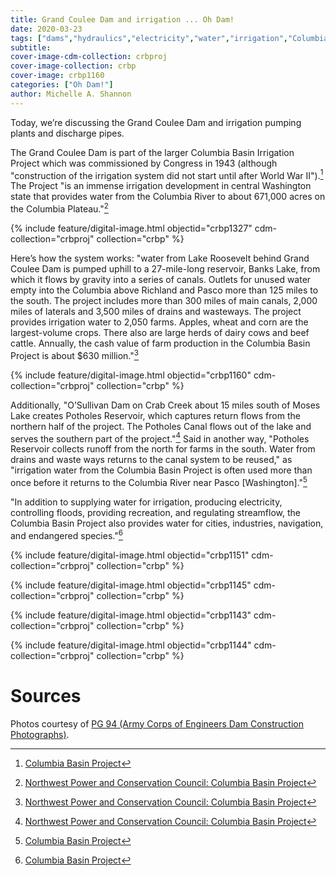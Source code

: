 ```yaml
---
title: Grand Coulee Dam and irrigation ... Oh Dam!
date: 2020-03-23
tags: ["dams","hydraulics","electricity","water","irrigation","Columbia River Basin"]
subtitle: 
cover-image-cdm-collection: crbproj
cover-image-collection: crbp
cover-image: crbp1160
categories: ["Oh Dam!"]
author: Michelle A. Shannon
---
```


Today, we’re discussing the Grand Coulee Dam and irrigation
pumping plants and discharge pipes.

The Grand Coulee Dam is part of the larger Columbia Basin
Irrigation Project which was commissioned by Congress in 1943 (although
"construction of the irrigation system did not start until after World War
II").[^1] The Project "is an immense irrigation development in central Washington state
that provides water from the Columbia River to about 671,000 acres on the
Columbia Plateau."[^2]

{% include feature/digital-image.html objectid="crbp1327" cdm-collection="crbproj" collection="crbp" %}

Here’s how the system works: "water from Lake Roosevelt
behind Grand Coulee Dam is pumped uphill to a 27-mile-long reservoir, Banks
Lake, from which it flows by gravity into a series of canals. Outlets for
unused water empty into the Columbia above Richland and Pasco more than 125
miles to the south. The project includes more than 300 miles of main canals,
2,000 miles of laterals and 3,500 miles of drains and wasteways. The project
provides irrigation water to 2,050 farms. Apples, wheat and corn are the
largest-volume crops. There also are large herds of dairy cows and beef cattle.
Annually, the cash value of farm production in the Columbia Basin Project is
about $630 million."[^2]

{% include feature/digital-image.html objectid="crbp1160" cdm-collection="crbproj" collection="crbp" %}

Additionally, "O’Sullivan Dam on Crab Creek about 15
miles south of Moses Lake creates Potholes Reservoir, which captures return
flows from the northern half of the project. The Potholes Canal flows out of
the lake and serves the southern part of the project."[^2]
Said in another way, "Potholes Reservoir collects runoff from the north for
farms in the south. Water from drains and waste ways returns to the canal
system to be reused," as "irrigation water from the Columbia Basin Project is
often used more than once before it returns to the Columbia River near Pasco
[Washington]."[^1]

"In addition to supplying water for irrigation, producing
electricity, controlling floods, providing recreation, and regulating
streamflow, the Columbia Basin Project also provides water for cities,
industries, navigation, and endangered species."[^1]

{% include feature/digital-image.html objectid="crbp1151" cdm-collection="crbproj" collection="crbp" %}

{% include feature/digital-image.html objectid="crbp1145" cdm-collection="crbproj" collection="crbp" %}

{% include feature/digital-image.html objectid="crbp1143" cdm-collection="crbproj" collection="crbp" %}

{% include feature/digital-image.html objectid="crbp1144" cdm-collection="crbproj" collection="crbp" %}

# Sources

[^1]: [Columbia Basin Project](https://www.usbr.gov/pn/grandcoulee/cbp/index.html)

[^2]: [Northwest Power and Conservation Council: Columbia Basin Project](https://www.nwcouncil.org/reports/columbia-river-history/columbiabasinproject)

Photos courtesy of [PG 94 (Army Corps of Engineers Dam Construction Photographs)](https://archiveswest.orbiscascade.org/ark:/80444/xv165618/op=fstyle.aspx?t=k&amp;q=).